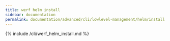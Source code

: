 ```yaml
---
title: werf helm install
sidebar: documentation
permalink: documentation/advanced/cli/lowlevel-management/helm/install.html
---
```


{% include /cli/werf_helm_install.md %}
